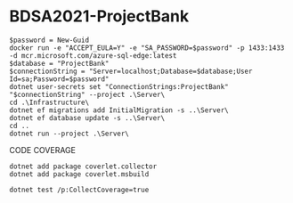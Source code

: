 # BDSA2021-ProjectBank

    $password = New-Guid
    docker run -e "ACCEPT_EULA=Y" -e "SA_PASSWORD=$password" -p 1433:1433 -d mcr.microsoft.com/azure-sql-edge:latest
    $database = "ProjectBank"
    $connectionString = "Server=localhost;Database=$database;User Id=sa;Password=$password"
    dotnet user-secrets set "ConnectionStrings:ProjectBank" "$connectionString" --project .\Server\
    cd .\Infrastructure\
    dotnet ef migrations add InitialMigration -s ..\Server\
    dotnet ef database update -s ..\Server\
    cd ..
    dotnet run --project .\Server\


CODE COVERAGE

    dotnet add package coverlet.collector
    dotnet add package coverlet.msbuild

    dotnet test /p:CollectCoverage=true
